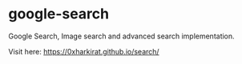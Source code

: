 # google-search
Google Search, Image search and advanced search implementation.

Visit here: https://0xharkirat.github.io/search/
